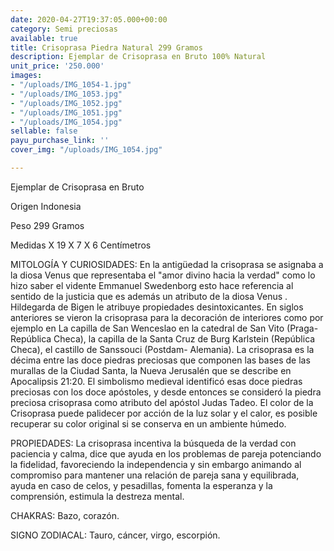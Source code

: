 ```yaml
---
date: 2020-04-27T19:37:05.000+00:00
category: Semi preciosas
available: true
title: Crisoprasa Piedra Natural 299 Gramos
description: Ejemplar de Crisoprasa en Bruto 100% Natural
unit_price: '250.000'
images:
- "/uploads/IMG_1054-1.jpg"
- "/uploads/IMG_1053.jpg"
- "/uploads/IMG_1052.jpg"
- "/uploads/IMG_1051.jpg"
- "/uploads/IMG_1054.jpg"
sellable: false
payu_purchase_link: ''
cover_img: "/uploads/IMG_1054.jpg"

---
```

Ejemplar de Crisoprasa en Bruto 

Origen Indonesia 

Peso 299 Gramos

Medidas X 19 X 7 X 6 Centímetros

MITOLOGÍA Y CURIOSIDADES: En la antigüedad la crisoprasa se asignaba a la diosa Venus que representaba el "amor divino hacia la verdad" como lo hizo saber el vidente Emmanuel Swedenborg esto hace referencia al sentido de la justicia que es además un atributo de la diosa Venus . Hildegarda de Bigen le atribuye propiedades desintoxicantes. En siglos anteriores se vieron la crisoprasa para la decoración de interiores como por ejemplo en La capilla de San Wenceslao en la catedral de San Vito (Praga-República Checa), la capilla de la Santa Cruz de Burg Karlstein (República Checa), el castillo de Sanssouci (Postdam- Alemania). La crisoprasa es la décima entre las doce piedras preciosas que componen las bases de las murallas de la Ciudad Santa, la Nueva Jerusalén que se describe en Apocalipsis 21:20. El simbolismo medieval identificó esas doce piedras preciosas con los doce apóstoles, y desde entonces se consideró la piedra preciosa crisoprasa como atributo del apóstol Judas Tadeo. El color de la Crisoprasa puede palidecer por acción de la luz solar y el calor, es posible recuperar su color original si se conserva en un ambiente húmedo.

PROPIEDADES: La crisoprasa incentiva la búsqueda de la verdad con paciencia y calma, dice que ayuda en los problemas de pareja potenciando la fidelidad, favoreciendo la independencia y sin embargo animando al compromiso para mantener una relación de pareja sana y equilibrada, ayuda en caso de celos, y pesadillas, fomenta la esperanza y la comprensión, estimula la destreza mental.

CHAKRAS: Bazo, corazón.

SIGNO ZODIACAL: Tauro, cáncer, virgo, escorpión.